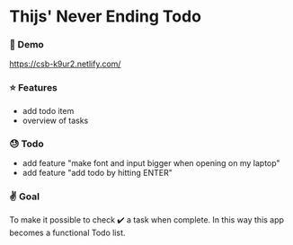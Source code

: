 # Thijs' Never Ending Todo

### :rocket: Demo

https://csb-k9ur2.netlify.com/

### :star: Features

- add todo item
- overview of tasks

### :sweat: Todo

- add feature "make font and input bigger when opening on my laptop"
- add feature "add todo by hitting ENTER"

### :v: Goal

To make it possible to check :heavy_check_mark: a task when complete. In this way this app becomes a functional Todo list.
